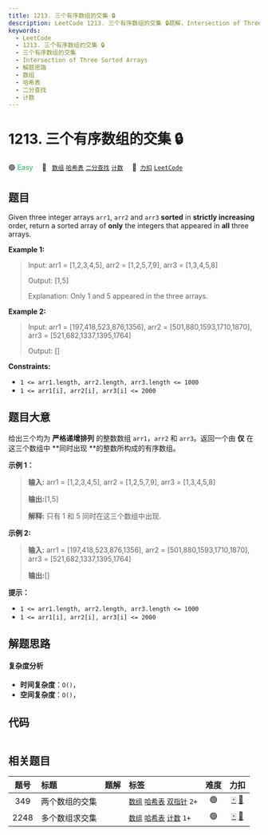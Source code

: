 ```yaml
---
title: 1213. 三个有序数组的交集 🔒
description: LeetCode 1213. 三个有序数组的交集 🔒题解，Intersection of Three Sorted Arrays，包含解题思路、复杂度分析以及完整的 JavaScript 代码实现。
keywords:
  - LeetCode
  - 1213. 三个有序数组的交集 🔒
  - 三个有序数组的交集
  - Intersection of Three Sorted Arrays
  - 解题思路
  - 数组
  - 哈希表
  - 二分查找
  - 计数
---
```


# 1213. 三个有序数组的交集 🔒

🟢 <font color=#15bd66>Easy</font>&emsp; 🔖&ensp; [`数组`](/tag/array.md) [`哈希表`](/tag/hash-table.md) [`二分查找`](/tag/binary-search.md) [`计数`](/tag/counting.md)&emsp; 🔗&ensp;[`力扣`](https://leetcode.cn/problems/intersection-of-three-sorted-arrays) [`LeetCode`](https://leetcode.com/problems/intersection-of-three-sorted-arrays)

## 题目

Given three integer arrays `arr1`, `arr2` and `arr3` **sorted** in **strictly
increasing** order, return a sorted array of **only**  the integers that
appeared in **all** three arrays.



**Example 1:**

> Input: arr1 = [1,2,3,4,5], arr2 = [1,2,5,7,9], arr3 = [1,3,4,5,8]
> 
> Output: [1,5]
> 
> Explanation: Only 1 and 5 appeared in the three arrays.

**Example 2:**

> Input: arr1 = [197,418,523,876,1356], arr2 = [501,880,1593,1710,1870], arr3 = [521,682,1337,1395,1764]
> 
> Output: []

**Constraints:**

  * `1 <= arr1.length, arr2.length, arr3.length <= 1000`
  * `1 <= arr1[i], arr2[i], arr3[i] <= 2000`


## 题目大意

给出三个均为 **严格递增排列** 的整数数组 `arr1`，`arr2` 和 `arr3`。返回一个由 **仅** 在这三个数组中 **同时出现
**的整数所构成的有序数组。



**示例 1：**

> 
> 
> 
> 
> 
> **输入:** arr1 = [1,2,3,4,5], arr2 = [1,2,5,7,9], arr3 = [1,3,4,5,8]
> 
> **输出:**[1,5]
> 
> **解释:** 只有 1 和 5 同时在这三个数组中出现.
> 
> 

**示例 2:**

> 
> 
> 
> 
> 
> **输入:** arr1 = [197,418,523,876,1356], arr2 = [501,880,1593,1710,1870], arr3 = [521,682,1337,1395,1764]
> 
> **输出:**[]
> 
> 



**提示：**

  * `1 <= arr1.length, arr2.length, arr3.length <= 1000`
  * `1 <= arr1[i], arr2[i], arr3[i] <= 2000`


## 解题思路

#### 复杂度分析

- **时间复杂度**：`O()`，
- **空间复杂度**：`O()`，

## 代码

```javascript

```

## 相关题目

<!-- prettier-ignore -->
| 题号 | 标题 | 题解 | 标签 | 难度 | 力扣 |
| :------: | :------ | :------: | :------ | :------: | :------: |
| 349 | 两个数组的交集 |  |  [`数组`](/tag/array.md) [`哈希表`](/tag/hash-table.md) [`双指针`](/tag/two-pointers.md) `2+` | 🟢 | [🀄️](https://leetcode.cn/problems/intersection-of-two-arrays) [🔗](https://leetcode.com/problems/intersection-of-two-arrays) |
| 2248 | 多个数组求交集 |  |  [`数组`](/tag/array.md) [`哈希表`](/tag/hash-table.md) [`计数`](/tag/counting.md) `1+` | 🟢 | [🀄️](https://leetcode.cn/problems/intersection-of-multiple-arrays) [🔗](https://leetcode.com/problems/intersection-of-multiple-arrays) |